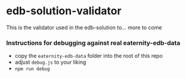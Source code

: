 # edb-solution-validator

This is the validator used in the edb-solution to... more to come

### Instructions for debugging against real eaternity-edb-data
- copy the `eaternity-edb-data` folder into the root of this repo
- adjust `debug.js` to your liking
- `npm run debug`
